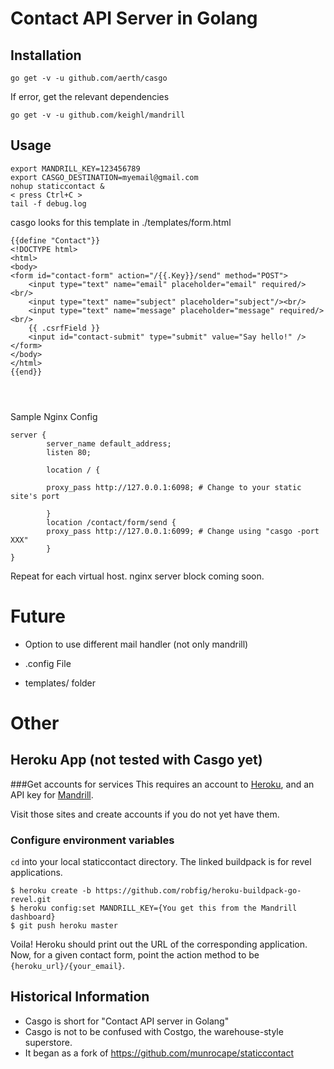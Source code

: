 # Contact API Server in Golang

## Installation

```
go get -v -u github.com/aerth/casgo

```

If error, get the relevant dependencies

```
go get -v -u github.com/keighl/mandrill
```

## Usage

```shell
export MANDRILL_KEY=123456789
export CASGO_DESTINATION=myemail@gmail.com
nohup staticcontact &
< press Ctrl+C >
tail -f debug.log

```

casgo looks for this template in ./templates/form.html

```
{{define "Contact"}}
<!DOCTYPE html>
<html>
<body>
<form id="contact-form" action="/{{.Key}}/send" method="POST">
    <input type="text" name="email" placeholder="email" required/><br/>
    <input type="text" name="subject" placeholder="subject"/><br/>
    <input type="text" name="message" placeholder="message" required/><br/>
    {{ .csrfField }}
    <input id="contact-submit" type="submit" value="Say hello!" />
</form>
</body>
</html>
{{end}}




```


Sample Nginx Config

```nginx
server {
        server_name default_address;
        listen 80;

        location / {

        proxy_pass http://127.0.0.1:6098; # Change to your static site's port

        }
        location /contact/form/send {
        proxy_pass http://127.0.0.1:6099; # Change using "casgo -port XXX"
        }
}

```



Repeat for each virtual host. nginx server block coming soon.


# Future

* Option to use different mail handler (not only mandrill)

* .config File

* templates/ folder




# Other




## Heroku App (not tested with Casgo yet)

###Get accounts for services
This requires an account to [Heroku](https://heroku.com), and an API key for [Mandrill](https://mandrillapp.com).

Visit those sites and create accounts if you do not yet have them.

### Configure environment variables
`cd` into your local staticcontact directory. The linked buildpack is for revel applications.
```
$ heroku create -b https://github.com/robfig/heroku-buildpack-go-revel.git
$ heroku config:set MANDRILL_KEY={You get this from the Mandrill dashboard}
$ git push heroku master
```

Voila! Heroku should print out the URL of the corresponding application. Now, for a given contact form, point the action method to be `{heroku_url}/{your_email}`.

## Historical Information

* Casgo is short for "Contact API server in Golang"
* Casgo is not to be confused with Costgo, the warehouse-style superstore.
* It began as a fork of https://github.com/munrocape/staticcontact

